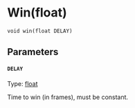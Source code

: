 

# Win(float)

```
void win(float DELAY)
```

## Parameters

#### `DELAY`
Type: [float](/MdDocs/Types/Float.md)

Time to win (in frames), must be constant.


